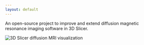 ```yaml
---
layout: default
---
```


An open-source project to improve and extend diffusion magnetic resonance imaging software in 3D Slicer.

![3D Slicer diffusion MRI visualization](images/DMRI_3D_SLICER.jpg "3D Slicer diffusion MRI visualization
 in a neurosurgical case.")
